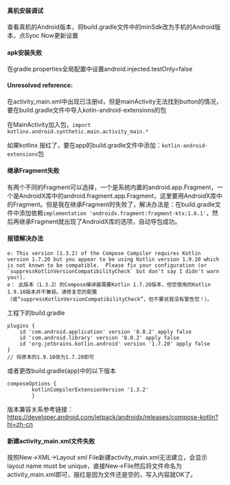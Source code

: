 #### 真机安装调试

查看真机的Android版本，将build.gradle文件中的minSdk改为手机的Android版本，点Sync Now更新设置

#### apk安装失败

在gradle.properties全局配置中设置android.injected.testOnly=false

#### Unresolved reference:

在activity_main.xml中出现已注册id，但是mainActivity无法找到button的情况，要在build.gradle文件中导入kotin-android-extensions的包

在MainActivity加入包，`import kotlinx.android.synthetic.main.activity_main.*`

如果kotlinx 报红了，要在app的build.gradle文件中添加：`kotlin-android-extensions`包

#### 继承Fragment失败

有两个不同的Fragment可以选择，一个是系统内置的android.app.Fragment，一个是AndroidX库中的android.fragment.app.Fragment，这里要用AndroidX库中的Fragment。但是我在继承Fragment时失败了，解决办法是：在build.gradle文件中添加依赖`implementation 'androidx.fragment:fragment-ktx:1.6.1'`，然后再继承Fragment就出现了AndroidX库的选项，自动导包成功。

#### 报错解决办法

```
e: This version (1.3.2) of the Compose Compiler requires Kotlin version 1.7.20 but you appear to be using Kotlin version 1.9.10 which is not known to be compatible.  Please fix your configuration (or `suppressKotlinVersionCompatibilityCheck` but don't say I didn't warn you!).
e： 此版本（1.3.2）的Compose编译器需要Kotlin 1.7.20版本，但您使用的Kotlin 1.9.10版本并不兼容。请修复您的配置（或“suppressKotlinVersionCompatibilityCheck”，但不要说我没有警告您！）。
```

工程下的build.gradle

```
plugins {
    id 'com.android.application' version '8.0.2' apply false
    id 'com.android.library' version '8.0.2' apply false
    id 'org.jetbrains.kotlin.android' version '1.7.20' apply false
}
// 将原本的1.9.10改为1.7.20即可
```

或者更改build.gradle(app)中的以下版本

```Android
composeOptions {
        kotlinCompilerExtensionVersion '1.3.2'
        }
```

版本兼容关系参考链接：https://developer.android.com/jetpack/androidx/releases/compose-kotlin?hl=zh-cn

#### 新建activity_main.xml文件失败

按照New->XML->Layout xml File新建activity_main.xml无法建立，会显示layout name must be unique，直接New->File然后将文件命名为activity_main.xml即可，报红是因为文件还是空的，写入内容就OK了。